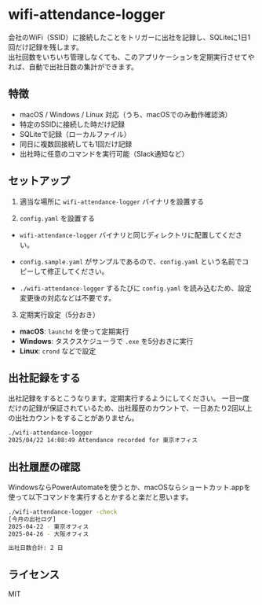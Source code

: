 # wifi-attendance-logger

会社のWiFi（SSID）に接続したことをトリガーに出社を記録し、SQLiteに1日1回だけ記録を残します。  
出社回数をいちいち管理しなくても、このアプリケーションを定期実行させてやれば、自動で出社日数の集計ができます。

## 特徴

- macOS / Windows / Linux 対応（うち、macOSでのみ動作確認済）
- 特定のSSIDに接続した時だけ記録
- SQLiteで記録（ローカルファイル）
- 同日に複数回接続しても1回だけ記録
- 出社時に任意のコマンドを実行可能（Slack通知など）

## セットアップ

1. 適当な場所に `wifi-attendance-logger` バイナリを設置する

2. `config.yaml` を設置する

- `wifi-attendance-logger` バイナリと同じディレクトリに配置してください。

- `config.sample.yaml` がサンプルであるので、`config.yaml` という名前でコピーして修正してください。

- `./wifi-attendance-logger` するたびに `config.yaml` を読み込むため、設定変更後の対応などは不要です。

3. 定期実行設定（5分おき）

- **macOS**: `launchd` を使って定期実行
- **Windows**: タスクスケジューラで `.exe` を5分おきに実行
- **Linux**: `crond` などで設定

## 出社記録をする

出社記録をするとこうなります。定期実行するようにしてください。
一日一度だけの記録が保証されているため、出社履歴のカウントで、一日あたり2回以上の出社カウントをすることがありません。

```bash
./wifi-attendance-logger
2025/04/22 14:08:49 Attendance recorded for 東京オフィス
```

## 出社履歴の確認

WindowsならPowerAutomateを使うとか、macOSならショートカット.appを使って以下コマンドを実行するとかすると楽だと思います。

```bash
./wifi-attendance-logger -check
[今月の出社ログ]
2025-04-22 - 東京オフィス
2025-04-26 - 大阪オフィス

出社日数合計: 2 日
```

## ライセンス

MIT
